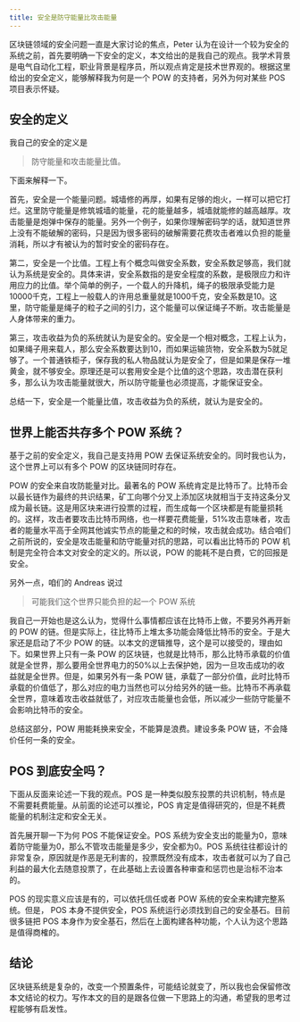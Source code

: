 ```yaml
---
title: 安全是防守能量比攻击能量
---
```


区块链领域的安全问题一直是大家讨论的焦点，Peter 认为在设计一个较为安全的系统之前，首先要明确一下安全的定义，本文给出的是我自己的观点。我学术背景是电气自动化工程，职业背景是程序员，所以观点肯定是技术世界观的。根据这里给出的安全定义，能够解释我为何是一个 POW 的支持者，另外为何对某些 POS 项目表示怀疑。

## 安全的定义

我自己的安全的定义是

> 防守能量和攻击能量比值。

下面来解释一下。

首先，安全是一个能量问题。城墙修的再厚，如果有足够的炮火，一样可以把它打烂。这里防守能量是修筑城墙的能量，花的能量越多，城墙就能修的越高越厚。攻击能量是炮弹中保存的能量。另外一个例子，如果你理解密码学的话，就知道世界上没有不能破解的密码，只是因为很多密码的破解需要花费攻击者难以负担的能量消耗，所以才有被认为的暂时安全的密码存在。

第二，安全是一个比值。工程上有个概念叫做安全系数，安全系数足够高，我们就认为系统是安全的。具体来讲，安全系数指的是安全程度的系数，是极限应力和许用应力的比值。举个简单的例子，一个载人的升降机，绳子的极限承受能力是10000千克，工程上一般载人的许用总重量就是1000千克，安全系数是10。这里，防守能量是绳子的粒子之间的引力，这个能量可以保证绳子不断。攻击能量是人身体带来的重力。

第三，攻击收益为负的系统就认为是安全的。安全是一个相对概念，工程上认为，如果绳子用来载人，那么安全系数要达到10，而如果运输货物，安全系数为5就足够了。一个普通铁柜子，保存我的私人物品就认为是安全了，但是如果是保存一堆黄金，就不够安全。原理还是可以套用安全是个比值的这个思路，攻击潜在获利多，那么认为攻击能量就很大，所以防守能量也必须提高，才能保证安全。

总结一下，安全是一个能量比值，攻击收益为负的系统，就认为是安全的。

## 世界上能否共存多个 POW 系统？

基于之前的安全定义，我自己是支持用 POW 去保证系统安全的。同时我也认为，这个世界上可以有多个 POW 的区块链同时存在。

POW 的安全来自攻防能量对比。最著名的 POW 系统肯定是比特币了。比特币会以最长链作为最终的共识结果，矿工向哪个分叉上添加区块就相当于支持这条分叉成为最长链。这是用区块来进行投票的过程，而生成每一个区块都是有能量损耗的。这样，攻击者要攻击比特币网络，也一样要花费能量，51%攻击意味者，攻击者的能量水平高于全网其他诚实节点的能量之和的时候，攻击就会成功。结合咱们之前所说的，安全是攻击能量和防守能量对抗的思路，可以看出比特币的 POW 机制是完全符合本文对安全的定义的。所以说，POW 的能耗不是白费，它的回报是安全。

另外一点，咱们的 Andreas 说过

> 可能我们这个世界只能负担的起一个 POW 系统

我自己一开始也是这么认为，觉得什么事情都应该在比特币上做，不要另外再开新的 POW 的链。但是实际上，往比特币上堆太多功能会降低比特币的安全。于是大家还是启动了不少 POW 的链。以本文的逻辑推导，这个是可以接受的，理由如下。如果世界上只有一条 POW 的区块链，也就是比特币，那么比特币承载的价值就是全世界，那么要用全世界电力的50%以上去保护她，因为一旦攻击成功的收益就是全世界。但是，如果另外有一条 POW 链，承载了一部分价值，此时比特币承载的价值低了，那么对应的电力当然也可以分给另外的链一些。比特币不再承载全世界，意味着攻击收益就低了，对应攻击能量也会低，所以减少一些防守能量不会影响比特币的安全。

总结这部分，POW 用能耗换来安全，不能算是浪费。建设多条 POW 链，不会降价任何一条的安全。

## POS 到底安全吗？

下面从反面来论述一下我的观点。POS 是一种类似股东投票的共识机制，特点是不需要耗费能量。从前面的论述可以推论，POS 肯定是值得研究的，但是不耗费能量的机制注定和安全无关。

首先展开聊一下为何 POS 不能保证安全。POS 系统为安全支出的能量为0，意味着防守能量为0，那么不管攻击能量是多少，安全都为0。POS 系统往往都设计的非常复杂，原因就是作恶是无利害的，投票既然没有成本，攻击者就可以为了自己利益的最大化去随意投票了，在此基础上去设置各种审查和惩罚也是治标不治本的。

POS 的现实意义应该是有的，可以依托信任或者 POW 系统的安全来构建完整系统。但是， POS 本身不提供安全，POS 系统运行必须找到自己的安全基石。目前很多链把 POS 本身作为安全基石，然后在上面构建各种功能，个人认为这个思路是值得商榷的。

## 结论

区块链系统是复杂的，改变一个预置条件，可能结论就变了，所以我也会保留修改本文结论的权力。写作本文的目的是跟各位做一下思路上的沟通，希望我的思考过程能够有启发性。

